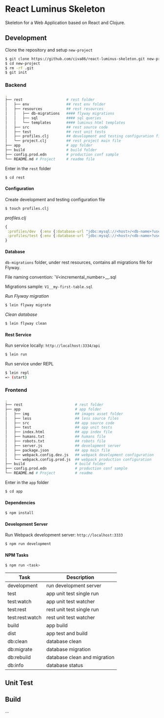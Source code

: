 # React Luminus Skeleton

Skeleton for a Web Application based on React and Clojure.

## Development

Clone the repository and setup `new-project`

```bash
$ git clone https://github.com/civa86/react-luminus-skeleton.git new-project
$ cd new-project
$ rm -rf .git
$ git init
```

### Backend

```bash
.
├── rest                    # rest folder
│   ├── env                 ## rest env folder
│   ├── resources           ## rest resources
│   │   ├── db-migrations   #### flyway migrations
│   │   ├── sql             #### sql queries
│   │   └── templates       #### luminus html templates
│   ├── src                 ## rest source code
│   ├── test                ## rest unit tests
│   ├── profiles.clj        ## development and testing configuration file
│   └── project.clj         ## rest project main file
├── app                     # app folder
├── build                   # build folder
├── config.prod.edn         # production conf sample
└── README.md # Project     # readme file
```

Enter in the `rest` folder

```bash
$ cd rest
```

#### Configuration

Create development and testing configuration file

```bash
$ touch profiles.clj
```

*profiles.clj*

```clojure
{
 :profiles/dev  {:env {:database-url "jdbc:mysql://<host>/<db-name>?user=<db-user>&password=<db-passwd>"}}
 :profiles/test {:env {:database-url "jdbc:mysql://<host>/<db-name>?user=<db-user>&password=<db-passwd>"}}
}
```

#### Database

`db-migrations` folder, under rest resources, contains all migrations file for Flyway.

File naming convention: `V<incremental_number>__<migration-name>.sql

Migrations sample: `V1__my-first-table.sql`

*Run Flyway migration*

```bash
$ lein flyway migrate
```

*Clean database*

```bash
$ lein flyway clean
```

#### Rest Service

Run service locally: `http://localhost:3334/api`

```bash
$ lein run
```

Run service under REPL

```bash
$ lein repl
=> (start)
```

### Frontend

```bash
.
├── rest                        # rest folder
├── app                         # app folder
│   ├── img                     ## images asset folder
│   ├── less                    ## less source files
│   ├── src                     ## app source code
│   ├── test                    ## app unit tests
│   ├── index.html              ## app index file
│   ├── humans.txt              ## humans file
│   ├── robots.txt              ## robots file
│   ├── server.js               ## development server
│   ├── package.json            ## app main file
│   ├── webpack.config.dev.js   ## webpack development configuration
│   └── webpack.config.prod.js  ## webpack production configuration
├── build                       # build folder
├── config.prod.edn             # production conf sample
└── README.md # Project         # readme
```

Enter in the `app` folder

```bash
$ cd app
```

#### Dependencies

```bash
$ npm install
```

#### Development Server

Run Webpack development server: `http://localhost:3333`

```bash
$ npm run development
```

#### NPM Tasks

```bash
$ npm run <task>
```

| Task             | Description                  |
| ---------------- | ---------------------------- |
| development      | run development server       |
| test             | app unit test single run     |
| test:watch       | app unit test watcher        |
| test:rest        | rest unit test single run    |
| test:rest:watch  | rest unit test watcher       |
| build            | app build                    |
| dist             | app test and build           |
| db:clean         | database clean               |
| db:migrate       | database migration           |
| db:rebuild       | database clean and migration |
| db:info          | database status              |

## Unit Test

## Build

...
